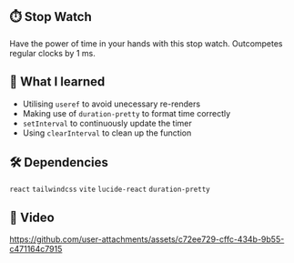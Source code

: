 ## ⏱️ Stop Watch

Have the power of time in your hands with this stop watch. Outcompetes regular clocks by 1 ms.

## 🧠 What I learned

- Utilising `useref` to avoid unecessary re-renders
- Making use of `duration-pretty` to format time correctly
- `setInterval` to continuously update the timer
-  Using `clearInterval` to clean up the function

## 🛠️ Dependencies
`react` `tailwindcss` `vite` `lucide-react` `duration-pretty`

## 🎥 Video

https://github.com/user-attachments/assets/c72ee729-cffc-434b-9b55-c471164c7915
